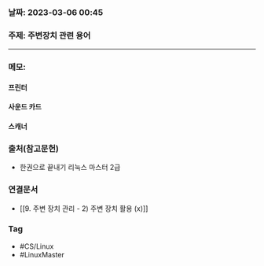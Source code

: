 ### 날짜: 2023-03-06 00:45

### 주제: 주변장치 관련 용어
---
### 메모: 
#### 프린터
#### 사운드 카드 
#### 스캐너
### 출처(참고문헌) 
- 한권으로 끝내기 리눅스 마스터 2급

### 연결문서 
- [[9. 주변 장치 관리 - 2) 주변 장치 활용 (x)]]

### Tag
- #CS/Linux 
- #LinuxMaster 